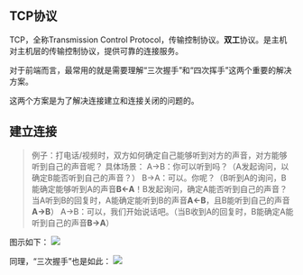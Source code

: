 ## TCP协议
TCP，全称Transmission Control Protocol，传输控制协议。**双工**协议。是主机对主机层的传输控制协议，提供可靠的连接服务。

对于前端而言，最常用的就是需要理解“三次握手”和“四次挥手”这两个重要的解决方案。

这两个方案是为了解决连接建立和连接关闭的问题的。

## 建立连接
> 例子：打电话/视频时，双方如何确定自己能够听到对方的声音，对方能够听到自己的声音呢？
> 具体场景：
> A->B：你可以听到吗？（A发起询问，以确定B能否听到自己的声音？）
> B->A：可以。你呢？（B听到A的询问，B能确定能够听到A的声音**B←A**！B发起询问，确定A能否听到自己的声音？当A听到B的回复时，A能确定能听到B的声音**A←B**，且B能听到自己的声音**A→B**）
> A->B：可以，我们开始说话吧。（当B收到A的回复时，B能确定A能听到自己的声音**B→A**）

图示如下：
![](https://mmbiz.qpic.cn/mmbiz_png/meG6Vo0Mevh5GSvJvRLPkCybNicq27Q8WkpUWQiate0JIUXYJ6iaSeyfxhfAia4Z464UyRibmZhrymRicicuFRS2ZSBiaQ/640?wx_fmt=png&tp=webp&wxfrom=5&wx_lazy=1)

同理，“三次握手”也是如此：
![](https://mmbiz.qpic.cn/mmbiz_png/meG6Vo0Mevh5GSvJvRLPkCybNicq27Q8WRxZz6JzsB1uHsKJ1MFUWrLIFZUeJJZNbTXbxPYmNVdBRib8Q6krQ2OQ/640?wx_fmt=png&tp=webp&wxfrom=5&wx_lazy=1)

